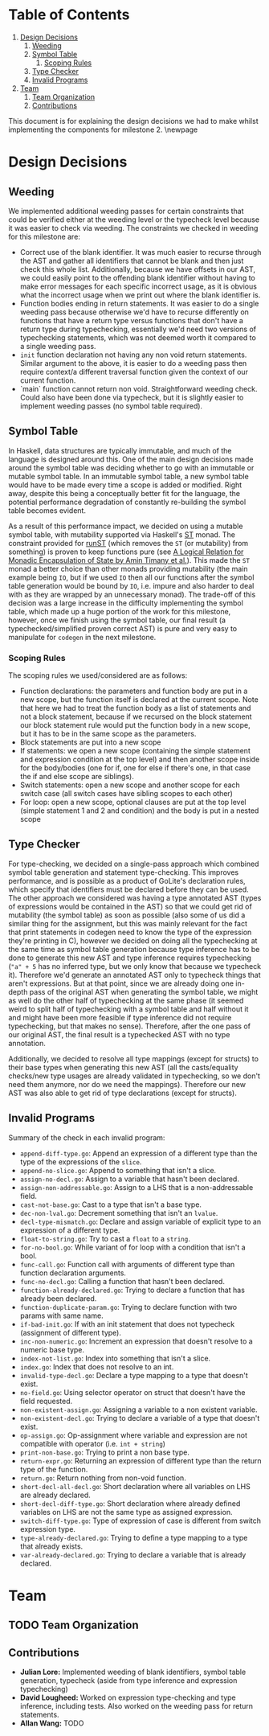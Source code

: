 
# Table of Contents

1.  [Design Decisions](#org6812b6f)
    1.  [Weeding](#org52cd87d)
    2.  [Symbol Table](#org500a10e)
        1.  [Scoping Rules](#org088f142)
    3.  [Type Checker](#orgef6e7e9)
    4.  [Invalid Programs](#org613a59d)
2.  [Team](#org423c131)
    1.  [Team Organization](#orgaa545ac)
    2.  [Contributions](#org0ed05e0)

This document is for explaining the design decisions we had to make
whilst implementing the components for milestone 2.  \newpage


<a id="org6812b6f"></a>

# Design Decisions


<a id="org52cd87d"></a>

## Weeding

We implemented additional weeding passes for certain constraints
that could be verified either at the weeding level or the typecheck
level because it was easier to check via weeding. The constraints
we checked in weeding for this milestone are:

-   Correct use of the blank identifier. It was much easier to recurse
    through the AST and gather all identifiers that cannot be blank
    and then just check this whole list. Additionally, because we
    have offsets in our AST, we could easily point to the offending
    blank identifier without having to make error messages for each
    specific incorrect usage, as it is obvious what the incorrect
    usage when we print out where the blank identifier is.
-   Function bodies ending in return statements. It was easier to do
    a single weeding pass because otherwise we'd have to recurse
    differently on functions that have a return type versus functions
    that don't have a return type during typechecking, essentially
    we'd need two versions of typechecking statements, which was not
    deemed worth it compared to a single weeding pass.
-   `init` function declaration not having any non void return
    statements. Similar argument to the above, it is easier to do a
    weeding pass then require context/a different traversal function
    given the context of our current function.
-   \`main\` function cannot return non void. Straightforward weeding
    check. Could also have been done via typecheck, but it is
    slightly easier to implement weeding passes (no symbol table
    required).


<a id="org500a10e"></a>

## Symbol Table

In Haskell, data structures are typically immutable, and much of
the language is designed around this. One of the main design
decisions made around the symbol table was deciding whether to go
with an immutable or mutable symbol table. In an immutable symbol
table, a new symbol table would have to be made every time a scope
is added or modified. Right away, despite this being a conceptually
better fit for the language, the potential performance degradation
of constantly re-building the symbol table becomes evident.

As a result of this performance impact, we decided on using a
mutable symbol table, with mutability supported via Haskell's
[ST](https://hackage.haskell.org/package/base-4.12.0.0/docs/Control-Monad-ST.html)
monad. The constraint provided for
[runST](https://hackage.haskell.org/package/base-4.12.0.0/docs/Control-Monad-ST.html#v:runST)
(which removes the `ST` (or mutability) from something) is proven
to keep functions pure (see
[A
Logical Relation for Monadic Encapsulation of State by Amin Timany
et al.](https://iris-project.org/pdfs/2018-popl-runST-final.pdf)). This made the `ST` monad a better choice than other
monads providing mutability (the main example being `IO`, but if we
used `IO` then all our functions after the symbol table generation
would be bound by `IO`, i.e. impure and also harder to deal with as
they are wrapped by an unnecessary monad). The trade-off of this
decision was a large increase in the difficulty implementing the
symbol table, which made up a huge portion of the work for this
milestone, however, once we finish using the symbol table, our
final result (a typechecked/simplified proven correct AST) is pure
and very easy to manipulate for `codegen` in the next milestone.


<a id="org088f142"></a>

### Scoping Rules

The scoping rules we used/considered are as follows:

-   Function declarations: the parameters and function body are put
    in a new scope, but the function itself is declared at the
    current scope. Note that here we had to treat the function body
    as a list of statements and not a block statement, because if we
    recursed on the block statement our block statement rule would
    put the function body in a new scope, but it has to be in the
    same scope as the parameters.
-   Block statements are put into a new scope
-   If statements: we open a new scope (containing the simple
    statement and expression condition at the top level) and then
    another scope inside for the body/bodies (one for if, one for
    else if there's one, in that case the if and else scope are
    siblings).
-   Switch statements: open a new scope and another scope for each
    switch case (all switch cases have sibling scopes to each other)
-   For loop: open a new scope, optional clauses are put at the top
    level (simple statement 1 and 2 and condition) and the body is
    put in a nested scope


<a id="orgef6e7e9"></a>

## Type Checker

For type-checking, we decided on a single-pass approach which
combined symbol table generation and statement type-checking. This
improves performance, and is possible as a product of GoLite's
declaration rules, which specify that identifiers must be declared
before they can be used. The other approach we considered was
having a type annotated AST (types of expressions would be
contained in the AST) so that we could get rid of mutability (the
symbol table) as soon as possible (also some of us did a similar
thing for the assignment, but this was mainly relevant for the fact
that print statements in codegen need to know the type of the
expression they're printing in C), however we decided on doing all
the typechecking at the same time as symbol table generation
because type inference has to be done to generate this new AST and
type inference requires typechecking (`"a" + 5` has no inferred
type, but we only know that because we typecheck it). Therefore
we'd generate an annotated AST only to typecheck things that aren't
expressions. But at that point, since we are already doing one
in-depth pass of the original AST when generating the symbol table,
we might as well do the other half of typechecking at the same
phase (it seemed weird to split half of typechecking with a symbol
table and half without it and might have been more feasible if type
inference did not require typechecking, but that makes no
sense). Therefore, after the one pass of our original AST, the
final result is a typechecked AST with no type annotation.

Additionally, we decided to resolve all type mappings (except for
structs) to their base types when generating this new AST (all the
casts/equality checks/new type usages are already validated in
typechecking, so we don't need them anymore, nor do we need the
mappings). Therefore our new AST was also able to get rid of type
declarations (except for structs).


<a id="org613a59d"></a>

## Invalid Programs

Summary of the check in each invalid program:

-   `append-diff-type.go`: Append an expression of a different type than
    the type of the expressions of the `slice`.
-   `append-no-slice.go`: Append to something that isn't a slice.
-   `assign-no-decl.go`: Assign to a variable that hasn't been declared.
-   `assign-non-addressable.go`: Assign to a LHS that is a
    non-addressable field.
-   `cast-not-base.go`: Cast to a type that isn't a base type.
-   `dec-non-lval.go`: Decrement something that isn't an `lvalue`.
-   `decl-type-mismatch.go`: Declare and assign variable of explicit type
    to an expression of a different type.
-   `float-to-string.go`: Try to cast a `float` to a `string`.
-   `for-no-bool.go`: While variant of for loop with a condition that isn't
    a bool.
-   `func-call.go`: Function call with arguments of different type than
    function declaration arguments.
-   `func-no-decl.go`: Calling a function that hasn't been declared.
-   `function-already-declared.go`: Trying to declare a function that
    has already been declared.
-   `function-duplicate-param.go`: Trying to declare function with two
    params with same name.
-   `if-bad-init.go`: If with an init statement that does not typecheck
    (assignment of different type).
-   `inc-non-numeric.go`: Increment an expression that doesn't resolve
    to a numeric base type.
-   `index-not-list.go`: Index into something that isn't a slice.
-   `index.go`: Index that does not resolve to an int.
-   `invalid-type-decl.go`: Declare a type mapping to a type that
    doesn't exist.
-   `no-field.go`: Using selector operator on struct that doesn't have
    the field requested.
-   `non-existent-assign.go`: Assigning a variable to a non existent
    variable.
-   `non-existent-decl.go`: Trying to declare a variable of a type that
    doesn't exist.
-   `op-assign.go`: Op-assignment where variable and expression are not
    compatible with operator (i.e. `int + string`)
-   `print-non-base.go`: Trying to print a non base type.
-   `return-expr.go`: Returning an expression of different type than the
    return type of the function.
-   `return.go`: Return nothing from non-void function.
-   `short-decl-all-decl.go`: Short declaration where all variables on
    LHS are already declared.
-   `short-decl-diff-type.go`: Short declaration where already defined
    variables on LHS are not the same type as assigned expression.
-   `switch-diff-type.go`: Type of expression of case is different from
    switch expression type.
-   `type-already-declared.go`: Trying to define a type mapping to a
    type that already exists.
-   `var-already-declared.go`: Trying to declare a variable that is
    already declared.


<a id="org423c131"></a>

# Team


<a id="orgaa545ac"></a>

## TODO Team Organization


<a id="org0ed05e0"></a>

## Contributions

-   **Julian Lore:** Implemented weeding of blank identifiers, symbol
    table generation, typecheck (aside from type inference and
    expression typechecking)
-   **David Lougheed:** Worked on expression type-checking and type inference,
    including tests. Also worked on the weeding pass for return
    statements.
-   **Allan Wang:** TODO

